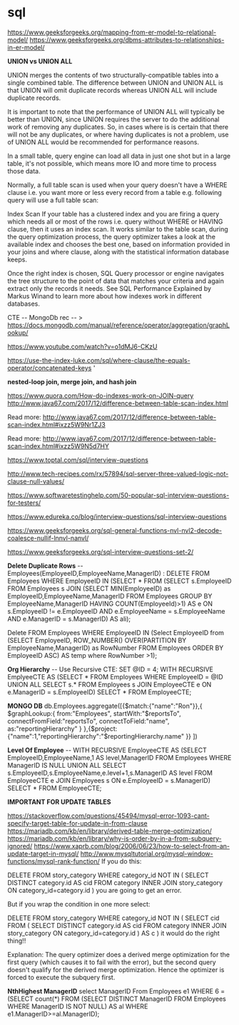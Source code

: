 # sql


https://www.geeksforgeeks.org/mapping-from-er-model-to-relational-model/
https://www.geeksforgeeks.org/dbms-attributes-to-relationships-in-er-model/


**UNION vs UNION ALL**

UNION merges the contents of two structurally-compatible tables into a single combined table. The difference between UNION and UNION ALL is that UNION will omit duplicate records whereas UNION ALL will include duplicate records.

It is important to note that the performance of UNION ALL will typically be better than UNION, since UNION requires the server to do the additional work of removing any duplicates. So, in cases where is is certain that there will not be any duplicates, or where having duplicates is not a problem, use of UNION ALL would be recommended for performance reasons.


In a small table, query engine can load all data in just one shot but in a large table, it's not possible, which means more IO and more time to process those data.

Normally, a full table scan is used when your query doesn't have a WHERE clause i.e. you want more or less every record from a table e.g. following query will use a full table scan:

Index Scan
If your table has a clustered index and you are firing a query which needs all or most of the rows i.e. query without WHERE or HAVING clause, then it uses an index scan. It works similar to the table scan, during the query optimization process, the query optimizer takes a look at the available index and chooses the best one, based on information provided in your joins and where clause, along with the statistical information database keeps.

Once the right index is chosen, SQL Query processor or engine navigates the tree structure to the point of data that matches your criteria and again extract only the records it needs. See SQL Performance Explained by Markus Winand to learn more about how indexes work in different databases.

CTE -- 
MongoDb rec -- > https://docs.mongodb.com/manual/reference/operator/aggregation/graphLookup/

https://www.youtube.com/watch?v=o1dMJ6-CKzU

https://use-the-index-luke.com/sql/where-clause/the-equals-operator/concatenated-keys
'

**nested-loop join, merge join, and hash join**


https://www.quora.com/How-do-indexes-work-on-JOIN-query
http://www.java67.com/2017/12/difference-between-table-scan-index.html

Read more: http://www.java67.com/2017/12/difference-between-table-scan-index.html#ixzz5W9Nr1ZJ3

Read more: http://www.java67.com/2017/12/difference-between-table-scan-index.html#ixzz5W9N5d7HY

https://www.toptal.com/sql/interview-questions

http://www.tech-recipes.com/rx/57894/sql-server-three-valued-logic-not-clause-null-values/

https://www.softwaretestinghelp.com/50-popular-sql-interview-questions-for-testers/


https://www.edureka.co/blog/interview-questions/sql-interview-questions


https://www.geeksforgeeks.org/sql-general-functions-nvl-nvl2-decode-coalesce-nullif-lnnvl-nanvl/

https://www.geeksforgeeks.org/sql-interview-questions-set-2/


**Delete Duplicate Rows** -- Employees(EmployeeID,EmployeeName,ManagerID) :
DELETE FROM Employees WHERE EmployeeID IN (SELECT * FROM (SELECT s.EmployeeID FROM Employees s JOIN (SELECT MIN(EmployeeID) as EmployeeID,EmployeeName,ManagerID FROM Employees GROUP BY EmployeeName,ManagerID HAVING COUNT(EmployeeId)>1) AS e ON s.EmployeeID != e.EmployeeID AND e.EmployeeName = s.EmployeeName AND e.ManagerID = s.ManagerID) AS ali);

Delete FROM Employees WHERE EmployeeID IN (Select EmployeeID from (SELECT EmployeeID, ROW_NUMBER() OVER(PARTITION BY EmployeeName,ManagerID) as RowNumber FROM Employees ORDER BY EmployeeID ASC) AS temp where RowNumber >1);

**Org Hierarchy** -- Use Recursive CTE: 
SET @ID = 4;
WITH RECURSIVE EmplyeeCTE AS (SELECT * FROM Employees WHERE EmployeeID = @ID UNION ALL SELECT s.* FROM Employees s JOIN EmployeeCTE e ON e.ManagerID = s.EmployeeID) SELECT * FROM EmployeeCTE;

**MONGO DB** db.Employees.aggregate([{$match:{"name":"Ron"}},{
    $graphLookup:{
        from:"Employees",
        startWith:"$reportsTo",
        connectFromField:"reportsTo",
        connectToField:"name",
        as:"reportingHierarchy"
        }
    },{$project:{"name":1,"reportingHierarchy":"$reportingHierarchy.name"
        }}
    ])

**Level Of Employee** -- 
WITH RECURSIVE EmployeeCTE AS (SELECT EmployeeID,EmployeeName,1 AS level,ManagerID FROM Employees WHERE ManagerID IS NULL UNION ALL SELECT s.EmployeeID,s.EmployeeName,e.level+1,s.ManagerID AS level FROM EmployeeCTE e JOIN Employees s ON e.EmployeeID = s.ManagerID) SELECT * FROM EmployeeCTE;

**IMPORTANT FOR UPDATE TABLES** 

https://stackoverflow.com/questions/45494/mysql-error-1093-cant-specify-target-table-for-update-in-from-clause
https://mariadb.com/kb/en/library/derived-table-merge-optimization/
https://mariadb.com/kb/en/library/why-is-order-by-in-a-from-subquery-ignored/
https://www.xaprb.com/blog/2006/06/23/how-to-select-from-an-update-target-in-mysql/
http://www.mysqltutorial.org/mysql-window-functions/mysql-rank-function/
If you do this:

DELETE FROM story_category
WHERE category_id NOT IN (
        SELECT DISTINCT category.id AS cid FROM category 
        INNER JOIN story_category ON category_id=category.id
)
you are going to get an error.

But if you wrap the condition in one more select:

DELETE FROM story_category
WHERE category_id NOT IN (
    SELECT cid FROM (
        SELECT DISTINCT category.id AS cid FROM category 
        INNER JOIN story_category ON category_id=category.id
    ) AS c
)
it would do the right thing!!

Explanation: The query optimizer does a derived merge optimization for the first query (which causes it to fail with the error), but the second query doesn't qualify for the derived merge optimization. Hence the optimizer is forced to execute the subquery first.


**NthHighest ManagerID**
select ManagerID  From Employees e1 WHERE 6 = (SELECT count(*) FROM (SELECT DISTINCT ManagerID FROM Employees WHERE ManagerID IS NOT NULL) AS al WHERE e1.ManagerID>=al.ManagerID);




